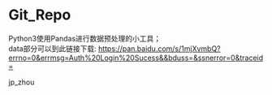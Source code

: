 # Git_Repo
Python3使用Pandas进行数据预处理的小工具；  
data部分可以到此链接下载:
https://pan.baidu.com/s/1mjXvmbQ?errno=0&errmsg=Auth%20Login%20Sucess&&bduss=&ssnerror=0&traceid=

jp_zhou
